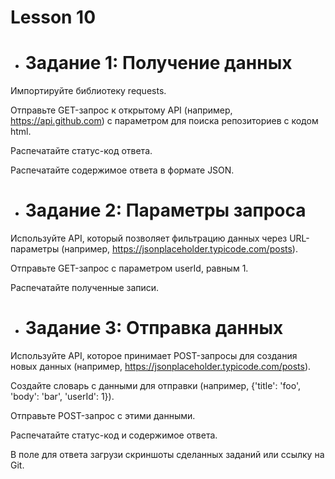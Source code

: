 # Lesson 10

* # Задание 1: Получение данных

Импортируйте библиотеку requests.

Отправьте GET-запрос к открытому API (например, https://api.github.com) с параметром для поиска репозиториев с кодом html.

Распечатайте статус-код ответа.

Распечатайте содержимое ответа в формате JSON.

* # Задание 2: Параметры запроса

Используйте API, который позволяет фильтрацию данных через URL-параметры (например, https://jsonplaceholder.typicode.com/posts).

Отправьте GET-запрос с параметром userId, равным 1.

Распечатайте полученные записи.

* # Задание 3: Отправка данных

Используйте API, которое принимает POST-запросы для создания новых данных (например, https://jsonplaceholder.typicode.com/posts).

Создайте словарь с данными для отправки (например, {'title': 'foo', 'body': 'bar', 'userId': 1}).

Отправьте POST-запрос с этими данными.

Распечатайте статус-код и содержимое ответа.

В поле для ответа загрузи скриншоты сделанных заданий или ссылку на Git.
